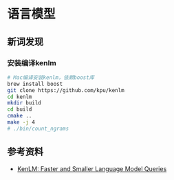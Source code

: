 # 语言模型

## 新词发现

### 安装编译kenlm

```sh
# Mac编译安装kenlm，依赖boost库
brew install boost
git clone https://github.com/kpu/kenlm
cd kenlm
mkdir build
cd build
cmake ..
make -j 4
# ./bin/count_ngrams
```

## 参考资料

* [KenLM: Faster and Smaller Language Model Queries](https://github.com/kpu/kenlm)
